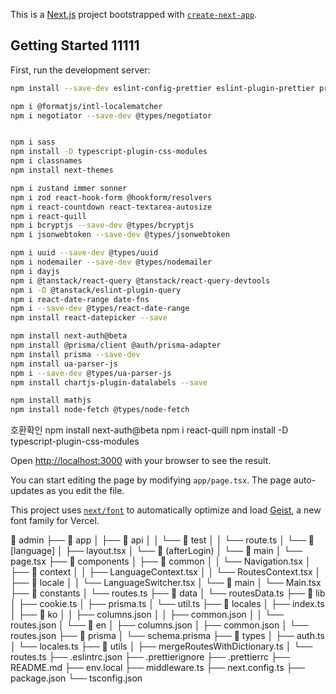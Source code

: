 This is a [Next.js](https://nextjs.org) project bootstrapped with [`create-next-app`](https://nextjs.org/docs/app/api-reference/cli/create-next-app).

## Getting Started 11111

First, run the development server:

```bash
npm install --save-dev eslint-config-prettier eslint-plugin-prettier prettier

npm i @formatjs/intl-localematcher
npm i negotiator --save-dev @types/negotiator


npm i sass
npm install -D typescript-plugin-css-modules
npm i classnames
npm install next-themes

npm i zustand immer sonner
npm i zod react-hook-form @hookform/resolvers
npm i react-countdown react-textarea-autosize
npm i react-quill
npm i bcryptjs --save-dev @types/bcryptjs
npm i jsonwebtoken --save-dev @types/jsonwebtoken

npm i uuid --save-dev @types/uuid
npm i nodemailer --save-dev @types/nodemailer
npm i dayjs
npm i @tanstack/react-query @tanstack/react-query-devtools
npm i -D @tanstack/eslint-plugin-query
npm i react-date-range date-fns
npm i --save-dev @types/react-date-range
npm install react-datepicker --save

npm install next-auth@beta
npm install @prisma/client @auth/prisma-adapter
npm install prisma --save-dev
npm install ua-parser-js
npm i --save-dev @types/ua-parser-js
npm install chartjs-plugin-datalabels --save

npm install mathjs
npm install node-fetch @types/node-fetch

```

호환확인
npm install next-auth@beta
npm i react-quill
npm install -D typescript-plugin-css-modules

Open [http://localhost:3000](http://localhost:3000) with your browser to see the result.

You can start editing the page by modifying `app/page.tsx`. The page auto-updates as you edit the file.

This project uses [`next/font`](https://nextjs.org/docs/app/building-your-application/optimizing/fonts) to automatically optimize and load [Geist](https://vercel.com/font), a new font family for Vercel.


📁 admin
├── 📁 app
│   ├── 📁 api
│   │   └── 📁 test
│   │       └── route.ts
│   └── 📁 [language]
│       ├── layout.tsx
│       └── 📁 (afterLogin)
│           └── 📁 main
│               └── page.tsx
├── 📁 components
│   ├── 📁 common
│   │   └── Navigation.tsx
│   ├── 📁 context
│   │   ├── LanguageContext.tsx
│   │   └── RoutesContext.tsx
│   ├── 📁 locale
│   │   └── LanguageSwitcher.tsx
│   └── 📁 main
│       └── Main.tsx
├── 📁 constants
│   └── routes.ts
├── 📁 data
│   └── routesData.ts
├── 📁 lib
│   ├── cookie.ts
│   ├── prisma.ts
│   └── util.ts
├── 📁 locales
│   ├── index.ts
│   ├── 📁 ko
│   │   ├── columns.json
│   │   ├── common.json
│   │   └── routes.json
│   └── 📁 en
│       ├── columns.json
│       ├── common.json
│       └── routes.json
├── 📁 prisma
│   └── schema.prisma
├── 📁 types
│   ├── auth.ts
│   └── locales.ts
├── 📁 utils
│   ├── mergeRoutesWithDictionary.ts
│   └── routes.ts
├── .eslintrc.json
├── .prettierignore
├── .prettierrc
├── README.md
├── env.local
├── middleware.ts
├── next.config.ts
├── package.json
└── tsconfig.json